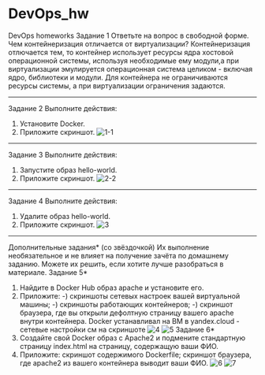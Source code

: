 # DevOps_hw
DevOps  homeworks
Задание 1
Ответьте на вопрос в свободной форме.
Чем контейнеризация отличается от виртуализации?
Контейнеризация отлючается тем, то контейнер использует ресурсы ядра
хостовой операционной системы, используя необходимые ему модули,а при
виртуализации эмулируется операционная система целиком - включая ядро,
библиотеки и модули. Для контейнера не ограничиваются ресурсы системы, а при
виртуализации ограничения задаются.
______________________________
Задание 2
Выполните действия:
1. Установите Docker.
2. Приложите скриншот.
![1-1](https://user-images.githubusercontent.com/122460278/211854468-ecab9e85-a9a2-44ee-8378-957e2a71e9c4.png)
______________________________
Задание 3
Выполните действия:
1. Запустите образ hello-world.
2. Приложите скриншот.
![2-2](https://user-images.githubusercontent.com/122460278/211854275-63c2f156-0b7a-4667-9765-9d63f619a43d.png)
______________________________
Задание 4
Выполните действия:
1. Удалите образ hello-world.
2. Приложите скриншот.
![3](https://user-images.githubusercontent.com/122460278/211854346-9d3bd71a-aea6-4b62-9f02-b9e163f1f485.png)
______________________________
Дополнительные задания* (со звёздочкой)
Их выполнение необязательное и не влияет на получение зачёта по
домашнему заданию. Можете их решить, если хотите лучше разобраться в
материале.
Задание 5*
1. Найдите в Docker Hub образ apache и установите его.
2. Приложите:
-) скриншоты сетевых настроек вашей виртуальной машины;
-) скриншоты работающих контейнеров;
-) скриншот браузера, где вы открыли дефолтную страницу вашего apache
внутри контейнера.
Docker устанавливал на ВМ в yandex.cloud - сетевые настройки см на
скриншоте
![4](https://user-images.githubusercontent.com/122460278/211853341-427f0515-188b-43c7-a395-98ad116b6fa2.png)
![5](https://user-images.githubusercontent.com/122460278/211853355-6ef610c6-351d-44a7-8149-325358a427ce.png)
Задание 6*
1. Создайте свой Docker образ с Apache2 и подмените стандартную
страницу index.html на страницу, содержащую ваши ФИО.
2. Приложите:
скриншот содержимого Dockerfile;
скриншот браузера, где apache2 из вашего контейнера выводит ваши ФИО.
![6](https://user-images.githubusercontent.com/122460278/211853418-eddb0ff4-80eb-422f-bdc5-07bb8d7a5136.png)
![7](https://user-images.githubusercontent.com/122460278/211853425-e2f371d0-672c-44f9-b94f-59501e742a81.png)

